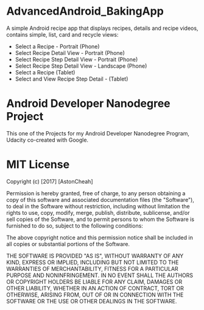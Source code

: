 # AdvancedAndroid_BakingApp

A simple Android recipe app that displays recipes, details and recipe videos, contains simple, list, card and recycle views:
* Select a Recipe - Portrait (Phone)
* Select Recipe Detail View - Portrait (Phone)
* Select Recipe Step Detail View - Portrait (Phone)
* Select Recipe Step Detail View - Landscape (Phone)
* Select a Recipe (Tablet)
* Select and View Recipe Step Detail - (Tablet)

# Android Developer Nanodegree Project

This one of the Projects for my Android Developer Nanodegree Program, Udacity co-created with Google. 

# MIT License

Copyright (c) [2017] [AstonCheah]

Permission is hereby granted, free of charge, to any person obtaining a copy
of this software and associated documentation files (the "Software"), to deal
in the Software without restriction, including without limitation the rights
to use, copy, modify, merge, publish, distribute, sublicense, and/or sell
copies of the Software, and to permit persons to whom the Software is
furnished to do so, subject to the following conditions:

The above copyright notice and this permission notice shall be included in all
copies or substantial portions of the Software.

THE SOFTWARE IS PROVIDED "AS IS", WITHOUT WARRANTY OF ANY KIND, EXPRESS OR
IMPLIED, INCLUDING BUT NOT LIMITED TO THE WARRANTIES OF MERCHANTABILITY,
FITNESS FOR A PARTICULAR PURPOSE AND NONINFRINGEMENT. IN NO EVENT SHALL THE
AUTHORS OR COPYRIGHT HOLDERS BE LIABLE FOR ANY CLAIM, DAMAGES OR OTHER
LIABILITY, WHETHER IN AN ACTION OF CONTRACT, TORT OR OTHERWISE, ARISING FROM,
OUT OF OR IN CONNECTION WITH THE SOFTWARE OR THE USE OR OTHER DEALINGS IN THE
SOFTWARE.
